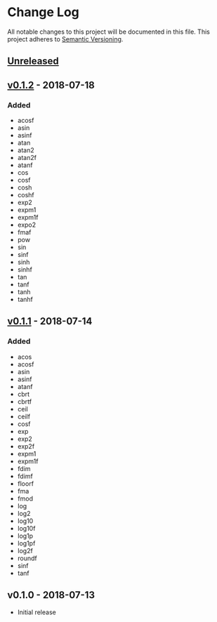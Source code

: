 # Change Log

All notable changes to this project will be documented in this file.
This project adheres to [Semantic Versioning](http://semver.org/).

## [Unreleased]

## [v0.1.2] - 2018-07-18

### Added

- acosf
- asin
- asinf
- atan
- atan2
- atan2f
- atanf
- cos
- cosf
- cosh
- coshf
- exp2
- expm1
- expm1f
- expo2
- fmaf
- pow
- sin
- sinf
- sinh
- sinhf
- tan
- tanf
- tanh
- tanhf

## [v0.1.1] - 2018-07-14

### Added

- acos
- acosf
- asin
- asinf
- atanf
- cbrt
- cbrtf
- ceil
- ceilf
- cosf
- exp
- exp2
- exp2f
- expm1
- expm1f
- fdim
- fdimf
- floorf
- fma
- fmod
- log
- log2
- log10
- log10f
- log1p
- log1pf
- log2f
- roundf
- sinf
- tanf

## v0.1.0 - 2018-07-13

- Initial release

[Unreleased]: https://github.com/japaric/libm/compare/v0.1.2...HEAD
[v0.1.2]: https://github.com/japaric/libm/compare/v0.1.1...v0.1.2
[v0.1.1]: https://github.com/japaric/libm/compare/v0.1.0...v0.1.1
